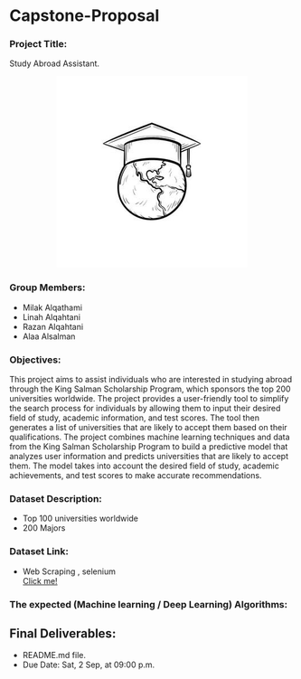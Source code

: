# Capstone-Proposal


### Project Title:
Study Abroad Assistant.


<div align="center">
    <img src="one.jpg">
</div> 



### Group Members:
- Milak Alqathami
- Linah Alqahtani
- Razan Alqahtani
- Alaa Alsalman

### Objectives:
This project aims to assist individuals who are interested in studying abroad through the King Salman Scholarship Program, which sponsors the top 200 universities worldwide. The project provides a user-friendly tool to simplify the search process for individuals by allowing them to input their desired field of study, academic information, and test scores. The tool then generates a list of universities that are likely to accept them based on their qualifications.
The project combines machine learning techniques and data from the King Salman Scholarship Program to build a predictive model that analyzes user information and predicts universities that are likely to accept them. The model takes into account the desired field of study, academic achievements, and test scores to make accurate recommendations.

### Dataset Description:
-  Top 100 universities worldwide
- 200 Majors 
  
### Dataset Link:
- Web Scraping  , selenium  
  [Click me!](https://moe.gov.sa/scholarship-program/path-emdad/index.html)




### The expected (Machine learning / Deep Learning) Algorithms:


## Final Deliverables:
- README.md file.
- Due Date: Sat, 2 Sep, at 09:00 p.m.
